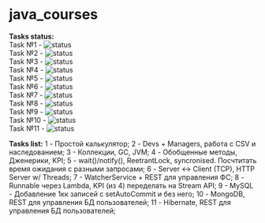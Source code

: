 # java_courses

**Tasks status:**  
Task №1 - ![status](https://img.shields.io/badge/status-Done-brightgreen)  
Task №2 - ![status](https://img.shields.io/badge/status-Done-brightgreen)  
Task №3 - ![status](https://img.shields.io/badge/status-Done-brightgreen)  
Task №4 - ![status](https://img.shields.io/badge/status-Done-brightgreen)   
Task №5 - ![status](https://img.shields.io/badge/status-Done-brightgreen)    
Task №6 - ![status](https://img.shields.io/badge/status-Done-brightgreen)   
Task №7 - ![status](https://img.shields.io/badge/status-In%20Progress-yellow)  
Task №8 - ![status](https://img.shields.io/badge/status-In%20Progress-yellow)  
Task №9 - ![status](https://img.shields.io/badge/status-Done-brightgreen)     
Task №10 - ![status](https://img.shields.io/badge/status-In%20Progress-yellow)  
Task №11 - ![status](https://img.shields.io/badge/status-In%20Progress-yellow)  

**Tasks list:**
1 - Простой калькулятор;
2 - Devs + Managers, работа с CSV и наследованием;
3 - Коллекции, GC, JVM;
4 - Обобщенные методы, Дженерики, KPI;
5 - wait()/notify(), ReetrantLock, syncronised. Посчтитать время ожидания с разными
 запросами;
6 - Server <-> Client (TCP),
 HTTP Server w/ Threads;
7 - WatcherService + REST для управления ФС;
8 - Runnable через Lambda, KPI (из 4) переделать на Stream API;
9 - MySQL - Добавление 1кк записей с setAutoCommit и без него;
10 - MongoDB, REST для управления БД пользователей;
11 - Hibernate, REST для управления БД пользователей;
